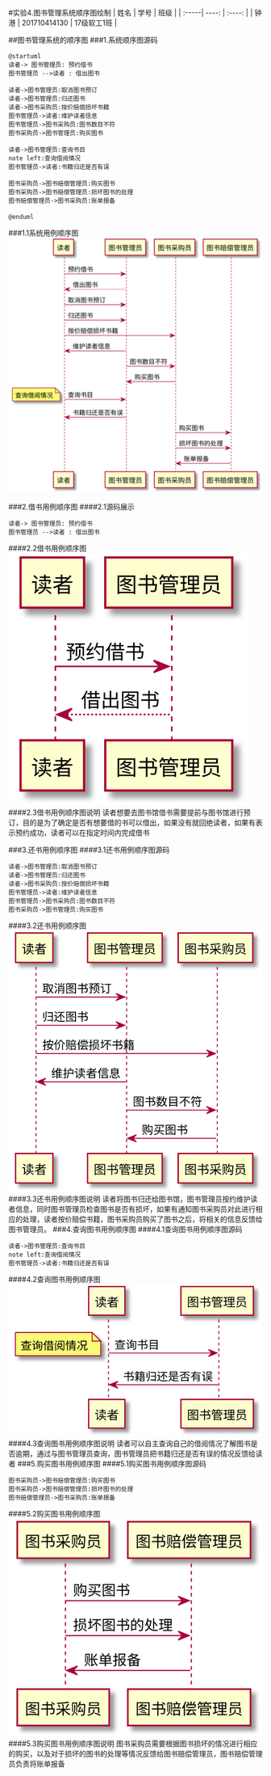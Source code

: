 #实验4.图书管理系统顺序图绘制
| 姓名  |  学号 | 班级 |
| :-----| ----: | :----: |
| 钟港 | 201710414130 | 17级软工1班 |

##图书管理系统的顺序图
###1.系统顺序图源码
```aidl
@startuml
读者-> 图书管理员: 预约借书
图书管理员 -->读者 : 借出图书

读者->图书管理员:取消图书预订
读者->图书管理员:归还图书
读者->图书采购员:按价赔偿损坏书籍
图书管理员->读者:维护读者信息
图书管理员->图书采购员:图书数目不符
图书采购员->图书管理员:购买图书

读者->图书管理员:查询书目
note left:查询借阅情况
图书管理员->读者:书籍归还是否有误

图书采购员->图书赔偿管理员:购买图书
图书采购员->图书赔偿管理员:损坏图书的处理
图书赔偿管理员->图书采购员:账单报备

@enduml
```
###1.1系统用例顺序图
![](sequence1_1.svg)

###2.借书用例顺序图
####2.1源码展示
```aidl
读者-> 图书管理员: 预约借书
图书管理员 -->读者 : 借出图书
```
####2.2借书用例顺序图
![](sequence1_2.svg)
####2.3借书用例顺序图说明
读者想要去图书馆借书需要提前与图书馆进行预订，目的是为了确定是否有想要借的书可以借出，如果没有就回绝读者，如果有表示预约成功，读者可以在指定时间内完成借书

###3.还书用例顺序图
####3.1还书用例顺序图源码
```aidl
读者->图书管理员:取消图书预订
读者->图书管理员:归还图书
读者->图书采购员:按价赔偿损坏书籍
图书管理员->读者:维护读者信息
图书管理员->图书采购员:图书数目不符
图书采购员->图书管理员:购买图书
```
####3.2还书用例顺序图
![](sequence1_3.svg)
####3.3还书用例顺序图说明
读者将图书归还给图书馆，图书管理员按约维护读者信息，同时图书管理员检查图书是否有损坏，如果有通知图书采购员对此进行相应的处理，读者按价赔偿书籍，图书采购员购买了图书之后，将相关的信息反馈给图书管理员。
###4.查询图书用例顺序图
####4.1查询图书用例顺序图源码
```aidl
读者->图书管理员:查询书目
note left:查询借阅情况
图书管理员->读者:书籍归还是否有误
```
####4.2查询图书用例顺序图
![](sequence1_4.svg)
####4.3查询图书用例顺序图说明
读者可以自主查询自己的借阅情况了解图书是否逾期，通过与图书管理员查询，图书管理员把书籍归还是否有误的情况反馈给读者
###5.购买图书用例顺序图
####5.1购买图书用例顺序图源码
```aidl
图书采购员->图书赔偿管理员:购买图书
图书采购员->图书赔偿管理员:损坏图书的处理
图书赔偿管理员->图书采购员:账单报备
```
####5.2购买图书用例顺序图
![](sequence1_5.svg)
####5.3购买图书用例顺序图说明
图书采购员需要根据图书损坏的情况进行相应的购买，以及对于损坏的图书的处理等情况反馈给图书赔偿管理员，图书赔偿管理员负责将账单报备

